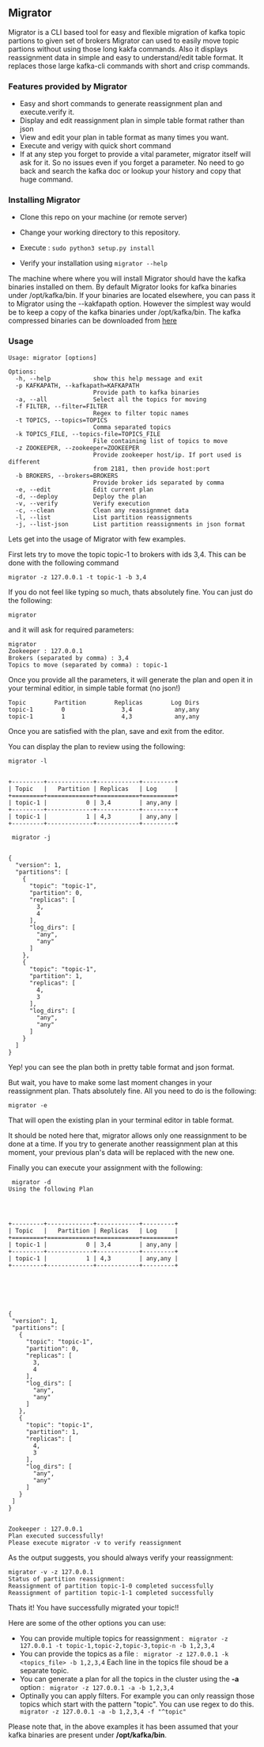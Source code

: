 ## Migrator

Migrator is a CLI based tool for easy and flexible migration of kafka topic partions to given set of brokers
Migrator can used to easily move topic partions without using those long kakfa commands. Also it displays reassignment
data in simple and easy to understand/edit table format. It replaces those large kafka-cli commands with short
and crisp commands.

### Features provided by Migrator

- Easy and short commands to generate reassignment plan and execute.verify it.
- Display and edit reassignment plan in simple table format rather than json
- View and edit your plan in table format as many times you want.
- Execute and verigy with quick short command
- If at any step you forget to provide a vital parameter, migrator itself will ask for it. So no issues even if you
  forget a parameter. No need to go back and search the kafka doc or lookup your history and copy that huge command.

### Installing Migrator

- Clone this repo on your machine (or remote server)

- Change your working directory to this repository.

- Execute : ```sudo python3 setup.py install```

- Verify your installation using ```migrator --help```

The machine where where you will install Migrator should have the kafka binaries installed on them.
By default Migrator looks for kafka binaries under /opt/kafka/bin. If your binaries are located elsewhere, you
can pass it to Migrator using the --kakfapath option. However the simplest way would be to keep a copy of the kafka binaries
under /opt/kafka/bin. The kafka compressed binaries can be downloaded from <a href="https://kafka.apache.org/downloads">here</a>

### Usage

```
Usage: migrator [options]

Options:
  -h, --help            show this help message and exit
  -p KAFKAPATH, --kafkapath=KAFKAPATH
                        Provide path to kafka binaries
  -a, --all             Select all the topics for moving
  -f FILTER, --filter=FILTER
                        Regex to filter topic names
  -t TOPICS, --topics=TOPICS
                        Comma separated topics
  -k TOPICS_FILE, --topics-file=TOPICS_FILE
                        File containing list of topics to move
  -z ZOOKEEPER, --zookeeper=ZOOKEEPER
                        Provide zookeeper host/ip. If port used is different
                        from 2181, then provide host:port
  -b BROKERS, --brokers=BROKERS
                        Provide broker ids separated by comma
  -e, --edit            Edit current plan
  -d, --deploy          Deploy the plan
  -v, --verify          Verify execution
  -c, --clean           Clean any reassignmnet data
  -l, --list            List partition reassignments
  -j, --list-json       List partition reassignments in json format
```

Lets get into the usage of Migrator with few examples.

First lets try to move the topic topic-1 to brokers with ids 3,4. This can be done with the following  command

```
migrator -z 127.0.0.1 -t topic-1 -b 3,4
```
If you do not feel like typing so much, thats absolutely fine. You can just do the following:

```
migrator
```
and it will ask for required parameters:

```
migrator
Zookeeper : 127.0.0.1
Brokers (separated by comma) : 3,4
Topics to move (separated by comma) : topic-1

```

Once you provide all the parameters, it will generate the plan and open it in your terminal editior, in simple table format
(no json!)

```
Topic        Partition        Replicas        Log Dirs
topic-1        0                3,4            any,any
topic-1        1                4,3            any,any
```

Once you are satisfied with the plan, save and exit from the editor.

You can display the plan to review using the following:

```
migrator -l


+---------+-------------+------------+---------+
| Topic   |   Partition | Replicas   | Log     |
+=========+=============+============+=========+
| topic-1 |           0 | 3,4        | any,any |
+---------+-------------+------------+---------+
| topic-1 |           1 | 4,3        | any,any |
+---------+-------------+------------+---------+

 migrator -j


{
  "version": 1,
  "partitions": [
    {
      "topic": "topic-1",
      "partition": 0,
      "replicas": [
        3,
        4
      ],
      "log_dirs": [
        "any",
        "any"
      ]
    },
    {
      "topic": "topic-1",
      "partition": 1,
      "replicas": [
        4,
        3
      ],
      "log_dirs": [
        "any",
        "any"
      ]
    }
  ]
}
```
Yep! you can see the plan both in pretty table format and json format.

But wait, you have to make some last moment changes in your reassignment plan. Thats absolutely fine. All you need to
do is the following:

```
migrator -e
```
 That will open the existing plan in your terminal editor in table format.
 
 It should be noted here that, migrator allows only one reassignment to be done at a time. If you try to generate another
 reassignment plan at this moment, your previous plan's data will be replaced with the new one.
 
 Finally you can execute your assignment with the following:
 
 ```
  migrator -d
Using the following Plan




+---------+-------------+------------+---------+
| Topic   |   Partition | Replicas   | Log     |
+=========+=============+============+=========+
| topic-1 |           0 | 3,4        | any,any |
+---------+-------------+------------+---------+
| topic-1 |           1 | 4,3        | any,any |
+---------+-------------+------------+---------+






{
  "version": 1,
  "partitions": [
    {
      "topic": "topic-1",
      "partition": 0,
      "replicas": [
        3,
        4
      ],
      "log_dirs": [
        "any",
        "any"
      ]
    },
    {
      "topic": "topic-1",
      "partition": 1,
      "replicas": [
        4,
        3
      ],
      "log_dirs": [
        "any",
        "any"
      ]
    }
  ]
}


Zookeeper : 127.0.0.1
Plan executed successfully!
Please execute migrator -v to verify reassignment
 ```
 
 As the output suggests, you should always verify your reassignment:
 
 ```
 migrator -v -z 127.0.0.1
Status of partition reassignment: 
Reassignment of partition topic-1-0 completed successfully
Reassignment of partition topic-1-1 completed successfully

 ```
 
 Thats it! You have successfully migrated your topic!!
 
 Here are some of the other options you can use:
 
 - You can provide multiple topics for reassignment : ``` migrator -z 127.0.0.1 -t topic-1,topic-2,topic-3,topic-n -b 1,2,3,4```
 - You can provide the topics as a file : ``` migrator -z 127.0.0.1 -k <topics_file> -b 1,2,3,4``` Each line in the topics file shoud be a separate topic.
 - You can generate a plan for all the topics in the cluster using the **-a** option : ``` migrator -z 127.0.0.1 -a -b 1,2,3,4```
 - Optinally you can apply filters. For example you can only reassign those topics which start with the pattern "topic". You can use regex to do this. ``` migrator -z 127.0.0.1 -a -b 1,2,3,4 -f "^topic"```
 
 Please note that, in the above examples it has been assumed that your kafka binaries are present under **/opt/kafka/bin**.
 
 

